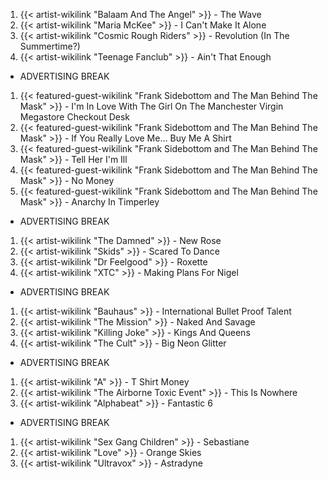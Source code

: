 1. {{< artist-wikilink "Balaam And The Angel" >}} - The Wave
2. {{< artist-wikilink "Maria McKee" >}} - I Can't Make It Alone
3. {{< artist-wikilink "Cosmic Rough Riders" >}} - Revolution (In The Summertime?)
4. {{< artist-wikilink "Teenage Fanclub" >}} - Ain't That Enough

- ADVERTISING BREAK

1. {{< featured-guest-wikilink "Frank Sidebottom and The Man Behind The Mask" >}} - I'm In Love With The Girl On The Manchester Virgin Megastore Checkout Desk
2. {{< featured-guest-wikilink "Frank Sidebottom and The Man Behind The Mask" >}} - If You Really Love Me... Buy Me A Shirt
3. {{< featured-guest-wikilink "Frank Sidebottom and The Man Behind The Mask" >}} - Tell Her I'm Ill
4. {{< featured-guest-wikilink "Frank Sidebottom and The Man Behind The Mask" >}} - No Money
5. {{< featured-guest-wikilink "Frank Sidebottom and The Man Behind The Mask" >}} - Anarchy In Timperley

- ADVERTISING BREAK

1. {{< artist-wikilink "The Damned" >}} - New Rose
2. {{< artist-wikilink "Skids" >}} - Scared To Dance
3. {{< artist-wikilink "Dr Feelgood" >}} - Roxette
4. {{< artist-wikilink "XTC" >}} - Making Plans For Nigel

- ADVERTISING BREAK

1. {{< artist-wikilink "Bauhaus" >}} - International Bullet Proof Talent
2. {{< artist-wikilink "The Mission" >}} - Naked And Savage
3. {{< artist-wikilink "Killing Joke" >}} - Kings And Queens
4. {{< artist-wikilink "The Cult" >}} - Big Neon Glitter

- ADVERTISING BREAK

1. {{< artist-wikilink "A" >}} - T Shirt Money
2. {{< artist-wikilink "The Airborne Toxic Event" >}} - This Is Nowhere
3. {{< artist-wikilink "Alphabeat" >}} - Fantastic 6

- ADVERTISING BREAK

1. {{< artist-wikilink "Sex Gang Children" >}} - Sebastiane
2. {{< artist-wikilink "Love" >}} - Orange Skies
3. {{< artist-wikilink "Ultravox" >}} - Astradyne
